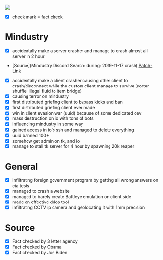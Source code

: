 ![](https://cdn.discordapp.com/attachments/796869250533818418/801986737856839680/unknown.png)
- [x] check mark = fact check
# Mindustry

- [x] accidentally make a server crasher and manage to crash almost all server in 2 hour
- [Source](Mindustry Discord Search: during: 2019-11-17 crash) [Patch-Link](https://discord.com/channels/391020510269669376/396416151032299521/645572630707044378)
- [x] accidentally make a client crasher causing other client to crash/disconnect while the custom client manage to survive (sorter shuffle, illegal fluid to item bridge) 
- [x] causing terror on mindustry 
- [x] first distributed griefing client to bypass kicks and ban
- [x] first distributed griefing client ever made 
- [x] win in client evasion war (uuid) because of some dedicated dev 
- [x] mass destruction on io with tons of bots
- [x] influencing mindustry in some way
- [x] gained access in io's ssh and managed to delete everything
- [x] uuid banned 100+ 
- [x] somehow get admin on tk, and io 
- [x] manage to stall tk server for 4 hour by spawning 20k reaper
# General

- [x] infiltrating foreign government program by getting all wrong answers on cia tests
- [x] managed to crash a website
- [x] managed to barely create Battleye emulation on client side 
- [x] made an effective ddos tool
- [x] infiltrating CCTV ip camera and geolocating it with 1mm precision

# Source
- [x] Fact checked by 3 letter agency
- [x] Fact checked by Obama
- [x] Fact checked by Joe Biden
